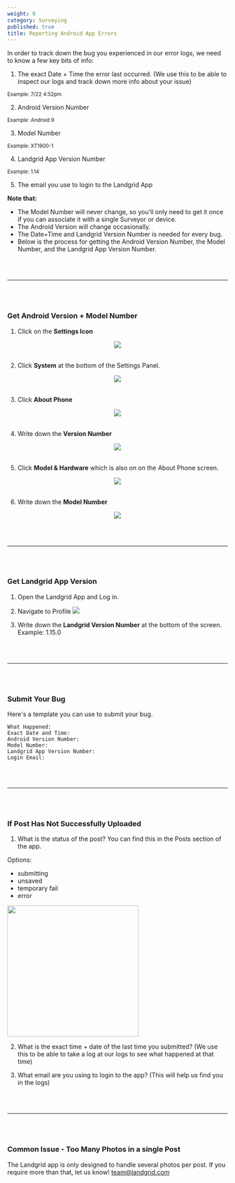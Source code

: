 ```yaml
---
weight: 0
category: Surveying
published: true
title: Reporting Android App Errors
---
```


In order to track down the bug you experienced in our error logs, we need to know a few key bits of info:

1) The exact Date + Time the error last occurred. (We use this to be able to inspect our logs and track down more info about your issue)

<small>Example: 7/22 4:52pm</small>

2) Android Version Number

<small>Example: Android 9</small>

3) Model Number 

<small>Example: XT1900-1</small>

4) Landgrid App Version Number

<small>Example: 1.14</small>

5) The email you use to login to the Landgrid App

**Note that:**

- The Model Number will never change, so you'll only need to get it once if you can associate it with a single Surveyor or device.
- The Android Version will change occasionally.
- The Date+Time and Landgrid Version Number is needed for every bug.
- Below is the process for getting the Android Version Number, the Model Number, and the Landgrid App Version Number.

<br><br>

----

<br><br>

### Get Android Version + Model Number


1) Click on the **Settings Icon**

<center>

<img src="{{site.baseurl}}/img/settings.png">
<br><br>

</center>


2) Click **System** at the bottom of the Settings Panel.

<center>

<img src="{{site.baseurl}}/img/model_1.jpeg">
<br><br>

</center>


3) Click **About Phone**

<center>

<img src="{{site.baseurl}}/img/model_2.jpeg">
<br><br>

</center>


4) Write down the **Version Number**

<center>

<img src="{{site.baseurl}}/img/model_3.jpeg">
<br><br>

</center>

5) Click **Model & Hardware** which is also on on the About Phone screen.

<center>

<img src="{{site.baseurl}}/img/model_4.jpeg">
<br><br>

</center>

6) Write down the **Model Number**

<center>

<img src="{{site.baseurl}}/img/model_5.jpeg">

</center>

<br><br>

----

<br><br>

### Get Landgrid App Version


1) Open the Landgrid App and Log in.

2) Navigate to Profile <img src="{{site.baseurl}}/img/profile_icon.png">

3) Write down the **Landgrid Version Number** at the bottom of the screen. Example: 1.15.0

<br><br>

----

<br><br>

### Submit Your Bug

Here's a template you can use to submit your bug.

```
What Happened:
Exact Date and Time:
Android Version Number:
Model Number:
Landgrid App Version Number:
Login Email:
```

<br><br>

----

<br><br>



### If Post Has Not Successfully Uploaded

1. What is the status of the post? You can find this in the Posts section of the app.

Options:
- submitting
- unsaved
- temporary fail
- error

<img width=300 src="{{site.baseurl}}/img/issue-post-submitted.png">

2. What is the exact time + date of the last time you submitted? (We use this to be able to take a log at our logs to see what happened at that time)

3. What email are you using to login to the app? (This will help us find you in the logs)


<br><br>

----

<br><br>

### Common Issue - Too Many Photos in a single Post

The Landgrid app is only designed to handle several photos per post. If you require more than that, let us know! team@landgrid.com
